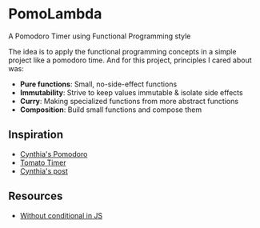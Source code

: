 # PomoLambda

A Pomodoro Timer using Functional Programming style

The idea is to apply the functional programming concepts in a simple project like a pomodoro time. And for this project, principles I cared about was:

- **Pure functions**: Small, no-side-effect functions
- **Immutability**: Strive to keep values immutable & isolate side effects
- **Curry**: Making specialized functions from more abstract functions
- **Composition**: Build small functions and compose them

## Inspiration
- [Cynthia's Pomodoro](https://github.com/CynthiaLixinLee/pomodoro-timer/blob/master/js/index.js)
- [Tomato Timer](https://tomato-timer.com/)
- [Cynthia's post](https://medium.freecodecamp.org/how-i-built-my-pomodoro-clock-app-and-the-lessons-i-learned-along-the-way-51288983f5ee)

## Resources
- [Without conditional in JS](https://dev.to/joelnet/functional-programming-how-would-you-if-no-else-javascript-59ai)
